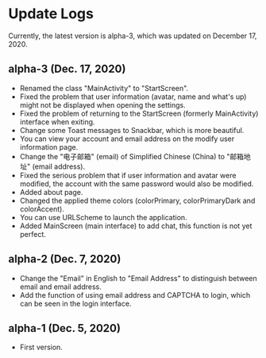 # Update Logs
Currently, the latest version is alpha-3, which was updated on December 17, 2020.

## alpha-3 (Dec. 17, 2020)
- Renamed the class "MainActivity" to "StartScreen".
- Fixed the problem that user information (avatar, name and what's up) might not be displayed when opening the settings.
- Fixed the problem of returning to the StartScreen (formerly MainActivity) interface when exiting.
- Change some Toast messages to Snackbar, which is more beautiful.
- You can view your account and email address on the modify user information page.
- Change the "电子邮箱" (email) of Simplified Chinese (China) to "邮箱地址" (email address).
- Fixed the serious problem that if user information and avatar were modified, the account with the same password would also be modified.
- Added about page.
- Changed the applied theme colors (colorPrimary, colorPrimaryDark and colorAccent).
- You can use URLScheme to launch the application.
- Added MainScreen (main interface) to add chat, this function is not yet perfect.

## alpha-2 (Dec. 7, 2020)
- Change the "Email" in English to "Email Address" to distinguish between email and email address.
- Add the function of using email address and CAPTCHA to login, which can be seen in the login interface.

## alpha-1 (Dec. 5, 2020)
- First version.